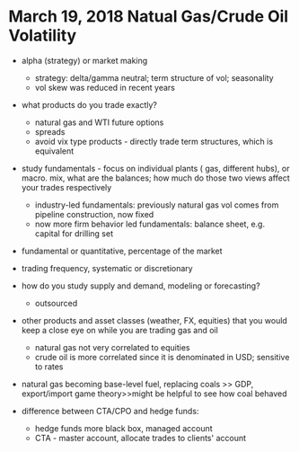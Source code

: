 # March 19, 2018 Natual Gas/Crude Oil Volatility


- alpha (strategy) or market making
    - strategy: delta/gamma neutral; term structure of vol; seasonality
    - vol skew was reduced in recent years
- what products do you trade exactly? 
    - natural gas and WTI future options
    - spreads
    - avoid vix type products - directly trade term structures, which is equivalent
- study fundamentals - focus on individual plants ( gas, different hubs), or macro. mix, what are the balances; how much do those two views affect your trades respectively
    - industry-led fundamentals: previously natural gas vol comes from pipeline construction, now fixed
    - now more firm behavior led fundamentals: balance sheet, e.g. capital for drilling set
- fundamental or quantitative, percentage of the market
- trading frequency, systematic or discretionary
- how do you study supply and demand, modeling or forecasting?
    - outsourced
- other products and asset classes (weather, FX, equities) that you would keep a close eye on while you are trading gas and oil
    - natural gas not very correlated to equities
    - crude oil is more correlated since it is denominated in USD; sensitive to rates

- natural gas becoming base-level fuel, replacing coals >> GDP, export/import game theory>>might be helpful to see how coal behaved
- difference between CTA/CPO and hedge funds:
    - hedge funds more black box, managed account
    - CTA - master account, allocate trades to clients' account

